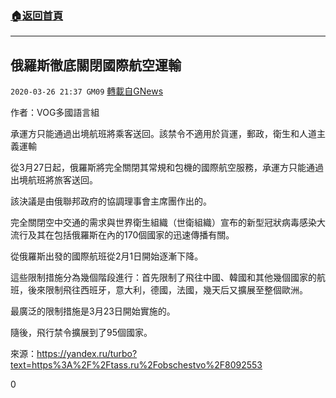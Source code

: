 ###  [:house:返回首頁](https://github.com/ourhimalayas/txt)
---

## 俄羅斯徹底關閉國際航空運輸
`2020-03-26 21:37 GM09` [轉載自GNews](https://gnews.org/zh-hant/153835/)

作者：VOG多國語言組

承運方只能通過出境航班將乘客送回。該禁令不適用於貨運，郵政，衛生和人道主義運輸

從3月27日起，俄羅斯將完全關閉其常規和包機的國際航空服務，承運方只能通過出境航班將旅客送回。

該決議是由俄聯邦政府的協調理事會主席團作出的。

完全關閉空中交通的需求與世界衛生組織（世衛組織）宣布的新型冠狀病毒感染大流行及其在包括俄羅斯在內的170個國家的迅速傳播有關。

從俄羅斯出發的國際航班從2月1日開始逐漸下降。

這些限制措施分為幾個階段進行：首先限制了飛往中國、韓國和其他幾個國家的航班，後來限制飛往西班牙，意大利，德國，法國，幾天后又擴展至整個歐洲。

最廣泛的限制措施是3月23日開始實施的。

隨後，飛行禁令擴展到了95個國家。

來源：https://yandex.ru/turbo?text=https%3A%2F%2Ftass.ru%2Fobschestvo%2F8092553

0
